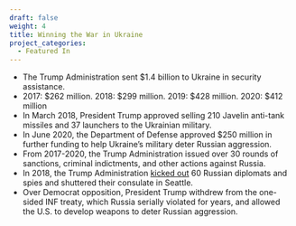 ```yaml
---
draft: false
weight: 4
title: Winning the War in Ukraine
project_categories:
  - Featured In
---
```

* The Trump Administration sent $1.4 billion to Ukraine in security assistance.   
* 2017: $262 million. 2018: $299 million. 2019: $428 million. 2020: $412 million 
* In March 2018, President Trump approved selling 210 Javelin anti-tank missiles and 37 launchers to the Ukrainian military.  
* In June 2020, the Department of Defense approved $250 million in further funding to help Ukraine’s military deter Russian aggression.  
* From 2017-2020, the Trump Administration issued over 30 rounds of sanctions, criminal indictments, and other actions against Russia.  
* In 2018, the Trump Administration [kicked out](https://edition.cnn.com/2018/03/26/politics/us-expel-russian-diplomats/index.html) 60 Russian diplomats and spies and shuttered their consulate in Seattle.  
* Over Democrat opposition, President Trump withdrew from the one-sided INF treaty, which Russia serially violated for years, and allowed the U.S. to develop weapons to deter Russian aggression.